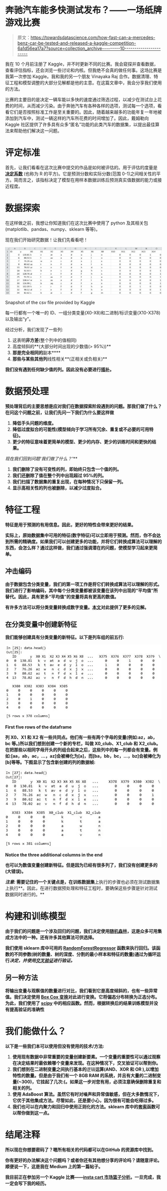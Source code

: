 # 奔驰汽车能多快测试发布？——一场纸牌游戏比赛

> 原文：<https://towardsdatascience.com/how-fast-can-a-mercedes-benz-car-be-tested-and-released-a-kaggle-competition-6a1d56ea17a7?source=collection_archive---------10----------------------->

我在 10 个月前注册了 Kaggle，并不时更新不同的比赛。我会窥探并查看数据，查看评估指标，还会浏览一些讨论和内核。但我绝不会真的做任何事。这场比赛是我第一次参加 Kaggle。我和我的另一个朋友 Vinayaka Raj 合作。数据清理、特征工程和模型调整的大部分见解都是他的主意。在这篇文章中，我会分享我们使用的方法。

比赛的主要目的是决定一辆车能以多快的速度通过筛选过程，以减少在测试台上花费的时间，从而减少污染。由于奔驰汽车有各种各样的选项，测试每一个选项，看看它们是否按照标准工作是至关重要的。因此，随着越来越多的功能年复一年地被添加到汽车中，测试一辆这样的汽车所花费的时间增加了。因此，戴姆勒向 Kaggle 社区提供了许多具有众多“匿名”功能的此类汽车的数据集，以提出最佳算法来帮助他们解决这一问题。

# 评定标准

首先，让我们看看在这次比赛中提交的作品是如何被评估的。用于评估的度量是 [**决定系数**](https://en.wikipedia.org/wiki/Coefficient_of_determination) (也称为 R 的平方)。它是预测分数和实际分数(范围 0-1)之间相关性的平方。简而言之，该指标决定了模型在用样本数据训练后预测真实值数据的能力或接近程度。

# 数据探索

在这样做之前，我想让你知道我们在这次比赛中使用了 python 及其相关包(matplotlib、pandas、numpy、sklearn 等等)。

现在我们开始研究数据！让我们先看看吧！

![](img/106deb85fb1711e8f2b68da8104b3bce.png)

Snapshot of the csv file provided by Kaggle

每一行都有一个唯一的 ID、一组分类变量(X0-X8)和二进制/标识变量(X10-X378)以及输出“y”。

经过分析，我们发现了一些列:

1.  这表明**非方差**(整个列中的值相同)
2.  高度倾斜的**(大部分时间出现的少数值(> 95%))**
3.  **那是完全相同的**副本****
4.  **那些与某些其他列**线性相关**(正相关或负相关)**

**我们没有遇到任何缺少值的列。因此没有必要进行[插补](https://en.wikipedia.org/wiki/Imputation_(statistics))。**

# **数据预处理**

**预处理背后的主要思想是应对我们在数据探索阶段遇到的问题。那我们做了什么？在问这个问题之前，让我们先问一下我们为什么要这样做**

1.  **降低手头问题的维度。**
2.  **降低过度拟合的可能性(模型倾向于学习所有冗余、重复或不必要的可用特征)。**
3.  **更少的特征意味着更简单的模型、更少的内存、更少的训练时间和更快的结果。**

**现在我们回到问题*‘我们做了什么？’***

1.  **我们删除了没有可变性的列，即始终只包含一个值的列。**
2.  **我们还删除了值在整个列中出现超过 95%的列。**
3.  **我们扫描了数据集的重复出现，在每种情况下只保留一列。**
4.  **显示高相关性的列也被删除，以减少过度拟合。**

# **特征工程**

**特征是用于预测的有用信息。因此，更好的特性会带来更好的结果。**

**实际上，原始数据集中可用的特征(数字特征)可以立即用于预测。然而，你不会达到所需的精确度。如果我们可以创建更多的功能，并将它们转换成算法可以理解的东西，会怎么样？通过这样做，我们通过强调潜在的问题，使模型学习起来更简单。**

## ****冲击编码****

**由于数据包含分类变量，我们的第一项工作是将它们转换成算法可以理解的形式。我们进行了影响编码，其中每个分类变量都被该变量在该列中出现的“平均值”所替代。因此，具有更多“平均值”的变量将具有更高的数值。**

**有许多方法可以将分类变量转换成数字变量。[本文](https://www.analyticsvidhya.com/blog/2015/11/easy-methods-deal-categorical-variables-predictive-modeling/)对此提供了更多的见解。**

## ****在分类变量中创建新特征****

**我们能够创建具有分类变量的新特征。以下是列车组的前五行:**

**![](img/3d9d58b9019063ef1a5d3556e218d3cd.png)**

**First five rows of the dataframe**

**列 X0、X1 和 X2 有一些共同点。他们有一些有两个字母的变量(例如:az，ab，bc 等。)所以我们想到创建一个新的专栏，叫做 X0_club、X1_club 和 X2_club。在把那些以相同字母开头的列组合起来之后，这些列中的每一列都会有变量。例如:[aa，ab，ac，…，az]会被棒化为[a]，而[ba，bb，bc，…，bz]会被棒化为[b]等等。下图显示了包含新创建的列的数据帧:**

**![](img/6398fc75048885a572d288bed8bf6079.png)**

**Notice the three additional columns in the end**

**也可以为数值变量创建新特征。但是因为已经有很多列了，我们没有创建更多的(大错误)。**

*****注意:*** 需要记住的一个关键点是，在训练数据集**上执行的步骤也必须在测试数据集上执行**。因此，在进行数据预处理和特征工程时，要确保这些步骤是针对测试数据同时进行的。**

# **构建和训练模型**

**由于我们的问题是一个涉及回归的问题，我们决定使用[随机森林](https://www.analyticsvidhya.com/blog/2014/06/introduction-random-forest-simplified/)，这是众多可用集成方法中的一种。还有许多其他算法可供选择。**

**我们使用 sklearn 库中可用的 [RandomForestRegressor](http://scikit-learn.org/stable/modules/generated/sklearn.ensemble.RandomForestRegressor.html) 函数来执行回归。该函数的不同参数(树的数量、树的深度、分割的最小样本和特征的数量)通过为循环运行*决定，并使用[交叉验证](https://www.openml.org/a/estimation-procedures/1)进行验证。***

## **另一种方法**

**将输出变量与观察值的数量进行对比，我们看到它是高度倾斜的，也有一些异常值。我们决定使用 [Box Cox 变换](http://www.statisticshowto.com/box-cox-transformation/)对此进行变换。它将偏态分布转换为正态分布。为此，我们使用了 [scipy](https://docs.scipy.org/doc/scipy/reference/generated/scipy.stats.boxcox.html) 中的相应函数。然而，根据转换后的结果训练模型并没有提高验证的准确性**

# **我们能做什么？**

**以下是一些我们本可以使用但没有使用的技术/方法:**

1.  **使用现有数据中非常重要的变量创建新要素。一个变量的重要性可以通过观察在决定结果时最依赖哪个变量来发现。在这种情况下，交叉验证可以帮到你。**
2.  **我们想到在二进制变量之间执行基本的**逻辑**运算(AND、XOR 和 OR ),以增加特性的数量。但是由于我们有一个 8GB RAM 的系统，并且有大量的二进制变量(~300)，它挂起了几次:(。如果这一步对您有用，必须注意确保删除重复和相关的列。**
3.  **使用 AdaBoost 算法。虽然它有时对噪声和异常值敏感，但在大多数情况下，它优于其他集成方法。尽管如此，还是要小心，因为很有可能会吃得过多。**
4.  **我们也可以在内聚力和回归中使用正则化的方法。sklearn 库中的[套索](http://scikit-learn.org/stable/modules/generated/sklearn.linear_model.LassoCV.html)函数可以帮你做到这一点。**

# **结尾注释**

**所以现在你想要密码了？嗯所有相关的代码都可以在[](https://github.com/JeruLuke/Kaggle---Mercedes-Benz-Greener-Manufacturing)****GitHub 的资源库中找到。******

******你有更好的办法解决这个问题吗？或者你还有其他想分享的评论吗？请随意评论。顺便说一下，这是我在 Medium 上的第一篇帖子。******

******我目前正在参加另一个 Kaggle 比赛——[insta cart 市场篮子分析](https://www.kaggle.com/c/instacart-market-basket-analysis)。一旦完成，我一定会写下我的经历。******